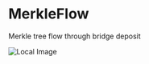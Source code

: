 # MerkleFlow
Merkle tree flow through bridge deposit

![Local Image](https://github.com/j2abro/MerkleFlow/raw/main/assets/MerkleFlow.svg "Merke Tree Flow")

